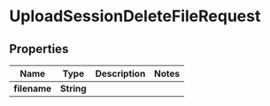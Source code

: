 

# UploadSessionDeleteFileRequest

## Properties

Name | Type | Description | Notes
------------ | ------------- | ------------- | -------------
**filename** | **String** |  | 



